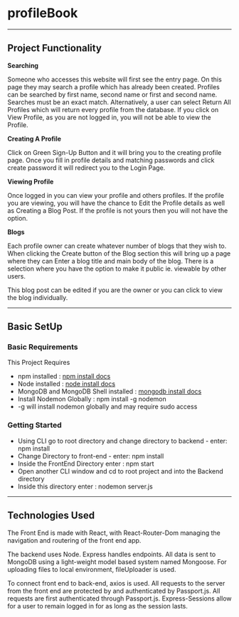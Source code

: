 # profileBook

---

## Project Functionality

**Searching**

Someone who accesses this website will first see the entry page. On this page they may search a profile which has already been created. Profiles can be searched by first name, second name or first and second name. Searches must be an exact match.
Alternatively, a user can select Return All Profiles which will return every profile from the database.
If you click on View Profile, as you are not logged in, you will not be able to view the Profile.

**Creating A Profile**

Click on Green Sign-Up Button and it will bring you to the creating profile page. Once you fill in profile details and matching passwords and click create password it will redirect you to the Login Page.

**Viewing Profile**

Once logged in you can view your profile and others profiles. If the profile you are viewing, you will have the chance to Edit the Profile details as well as Creating a Blog Post.
If the profile is not yours then you will not have the option.

**Blogs**

Each profile owner can create whatever number of blogs that they wish to. When clicking the Create button of the Blog section this will bring up a page where they can Enter a blog title and main body of the blog. There is a selection where you have the option to make it public ie. viewable by other users.

This blog post can be edited if you are the owner or you can click to view the blog individually.

---

## Basic SetUp

### Basic Requirements

This Project Requires

- npm installed : [npm install docs](https://docs.npmjs.com/downloading-and-installing-node-js-and-npm)
- Node installed : [node install docs](https://nodejs.org/en/download/)
- MongoDB and MongoDB Shell installed : [mongodb install docs](https://www.mongodb.com/docs/manual/installation/)
- Install Nodemon Globally : npm install -g nodemon
- -g will install nodemon globally and may require sudo access

### Getting Started

- Using CLI go to root directory and change directory to backend - enter: npm install
- Change Directory to front-end - enter: npm install
- Inside the FrontEnd Directory enter : npm start
- Open another CLI window and cd to root project and into the Backend directory
- Inside this directory enter : nodemon server.js

---

## Technologies Used

The Front End is made with React, with React-Router-Dom managing the navigation and routering of the front end app.

The backend uses Node. Express handles endpoints.
All data is sent to MongoDB using a light-weight model based system named Mongoose. For uploading files to local environment, fileUploader is used.

To connect front end to back-end, axios is used. All requests to the server from the front end are protected by and authenticated by Passport.js.
All requests are first authenticated through Passport.js. Express-Sessions allow for a user to remain logged in for as long as the session lasts.
